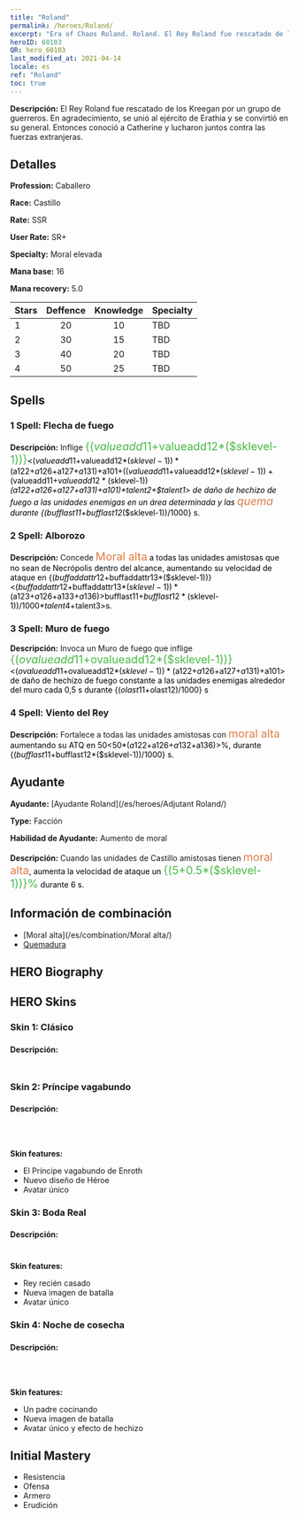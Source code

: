 ```yaml
---
title: "Roland"
permalink: /heroes/Roland/
excerpt: "Era of Chaos Roland. Roland. El Rey Roland fue rescatado de los Kreegan por un grupo de guerreros. En agradecimiento, se unió al ejército de Erathia y se convirtió en su general. Entonces conoció a Catherine y lucharon juntos contra las fuerzas extranjeras."
heroID: 60103
QR: hero_60103
last_modified_at: 2021-04-14
locale: es
ref: "Roland"
toc: true
---
```

 **Descripción:** El Rey Roland fue rescatado de los Kreegan por un grupo de guerreros. En agradecimiento, se unió al ejército de Erathia y se convirtió en su general. Entonces conoció a Catherine y lucharon juntos contra las fuerzas extranjeras.
## Detalles
 **Profession:** Caballero

 **Race:** Castillo

 **Rate:** SSR

 **User Rate:** SR+

 **Specialty:** Moral elevada

 **Mana base:** 16

 **Mana recovery:** 5.0


  | Stars   |    Deffence    |    Knowledge   |      Specialty     |
  |---------|:---------------:|:---------------:|--------------------|
  |    1    | 20 | 10 | TBD |
  |    2    | 30 | 15 | TBD |
  |    3    | 40 | 20 | TBD |
  |    4    | 50 | 25 | TBD |

## Spells
### 1 Spell: Flecha de fuego
 **Descripción:** Inflige <span style="color: #48b946;font-size:20px">{($valueadd11+$valueadd12*($sklevel-1))}</span><span style="color: black"><($valueadd11+$valueadd12*($sklevel-1))*($a122+$a126+$a127+$a131)+$a101+(($valueadd11+$valueadd12*($sklevel-1))+($valueadd11+$valueadd12*($sklevel-1))*($a122+$a126+$a127+$a131)+$a101)*$talent2+$talent1> de daño de hechizo de fuego a las unidades enemigas en un área determinada y las <span style="color: #e07c44;font-size:20px">quema</span><span style="color: black"> durante {($bufflast11+$bufflast12*($sklevel-1))/1000} s.

### 2 Spell: Alborozo
 **Descripción:** Concede <span style="color: #e07c44;font-size:20px">Moral alta</span><span style="color: black"> a todas las unidades amistosas que no sean de Necrópolis dentro del alcance, aumentando su velocidad de ataque en {($buffaddattr12+$buffaddattr13*($sklevel-1))}<($buffaddattr12+$buffaddattr13*($sklevel-1))*($a123+$a126+$a133+$a136)>%. Dura <span style="color: #48b946;font-size:20px">{($bufflast11+$bufflast12*($sklevel-1))/1000}</span><span style="color: black"><($bufflast11+$bufflast12*($sklevel-1))/1000*$talent4+$talent3>s.

### 3 Spell: Muro de fuego
 **Descripción:** Invoca un Muro de fuego que inflige <span style="color: #48b946;font-size:20px">{($ovalueadd11+$ovalueadd12*($sklevel-1))}</span><span style="color: black"><($ovalueadd11+$ovalueadd12*($sklevel-1))*($a122+$a126+$a127+$a131)+$a101> de daño de hechizo de fuego constante a las unidades enemigas alrededor del muro cada 0,5 s durante {($olast11+$olast12)/1000} s

### 4 Spell: Viento del Rey
 **Descripción:** Fortalece a todas las unidades amistosas con <span style="color: #e07c44;font-size:20px">moral alta</span><span style="color: black"> aumentando su ATQ en 50<50*($a122+$a126+$a132+$a136)>%, durante {($bufflast11+$bufflast12*($sklevel-1))/1000} s.


## Ayudante

 **Ayudante:**  [Ayudante Roland](/es/heroes/Adjutant Roland/) 

 **Type:**  Facción 

 **Habilidad de Ayudante:**  Aumento de moral 

 **Descripción:** Cuando las unidades de Castillo amistosas tienen <span style="color: #e07c44;font-size:20px">moral alta</span><span style="color: black">, aumenta la velocidad de ataque un <span style="color: #48b946;font-size:20px">{(5+0.5*($sklevel-1))}%</span><span style="color: black"> durante 6 s.

## Información de combinación

* [Moral alta](/es/combination/Moral alta/) 
* [Quemadura](/es/combination/Quemadura/) 

## HERO Biography

## HERO Skins
### Skin 1: **Clásico**

 **Descripción:** <span style="color: #ffffff;font-size:20px">Por la gloria de Enroth, enfréntate a la ira del justo Puño de Hierro! </span>


### Skin 2: **Príncipe vagabundo**

 **Descripción:** <span style="color: #ffffff;font-size:20px">Después de ser traicionado y encarcelado por su hermano, el Príncipe Roland vino a Erathia solo para buscar ayuda. </span>

 **Skin features:** 

   - El Príncipe vagabundo de Enroth
   - Nuevo diseño de Héroe
   - Avatar único

### Skin 3: **Boda Real**

 **Descripción:** <span style="color: #ffffff;font-size:20px">Espero que nuestra unión traiga paz a Enroth y felicidad a nuestra gente.</span>

 **Skin features:** 

   - Rey recién casado
   - Nueva imagen de batalla
   - Avatar único

### Skin 4: **Noche de cosecha**

 **Descripción:** <span style="color: #ffffff;font-size:20px">Cuando llegue el festival, debemos quedarnos con nuestra familia para disfrutar de la comida y la compañía.</span>

 **Skin features:** 

   - Un padre cocinando
   - Nueva imagen de batalla
   - Avatar único y efecto de hechizo


## Initial Mastery
   - Resistencia
   - Ofensa
   - Armero
   - Erudición
